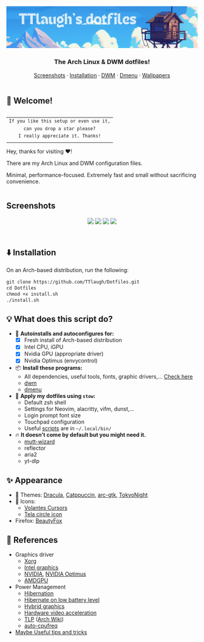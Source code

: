 <div align="center">
    <img src="banner.png" alt="banner">
</div>
<h3 align="center">
    The <b>Arch Linux & DWM</b> dotfiles!
</h3>

<div align="center">
    <a href="#Screenshots">Screenshots</a>
    ·
    <a href="#Installation">Installation</a>
    ·
    <a href="https://github.com/TTlaugh/dwm">DWM</a>
    ·
    <a href="https://github.com/TTlaugh/dmenu">Dmenu</a>
    ·
    <a href="https://github.com/TTlaugh/Wallpapers">Wallpapers</a>
</div>

<br>

## 👋 Welcome!

<table align="right">
  <tr>
    <td align="center">
      <sup>
        <samp>
            If you like this setup or even use it,<br>
            can you drop a star please? <br>
            I really appreciate it.
            Thanks!
        </samp>
      </sup>
    </td>
  </tr>
<table>

Hey, thanks for visiting ❤️!

There are my Arch Linux and DWM configuration files.

Minimal, performance-focused. Extremely fast and small without sacrificing convenience.

</table>

## Screenshots

<p align="center">
  <img align="center" width="49%" src="https://raw.githubusercontent.com/TTlaugh/Dotfiles/master/.github/screenshot1.png" />
  <img align="center" width="49%" src="https://raw.githubusercontent.com/TTlaugh/Dotfiles/master/.github/screenshot2.png" />
  <img align="center" width="49%" src="https://raw.githubusercontent.com/TTlaugh/Dotfiles/master/.github/screenshot3.png" />
  <img align="center" width="49%" src="https://raw.githubusercontent.com/TTlaugh/Dotfiles/master/.github/screenshot4.png" />
</p>

<br>

## ⬇️  Installation

On an Arch-based distribution, run the following:
```
git clone https://github.com/TTlaugh/Dotfiles.git
cd Dotfiles
chmod +x install.sh
./install.sh
```

## 💡 What does this script do?
- 💫 **Autoinstalls and autoconfigures for:**
    - [x] Fresh install of Arch-based distribution
    - [x] Intel CPU, iGPU
    - [x] Nvidia GPU (appropriate driver)
    - [x] Nvidia Optimus (envycontrol)
- 📦 **Install these programs:**
    - All dependencies, useful tools, fonts, graphic drivers,... [Check here](https://github.com/TTlaugh/Dotfiles/blob/master/pkg/)
    - [dwm](https://github.com/TTlaugh/dwm)
    - [dmenu](https://github.com/TTlaugh/dmenu)
- 🐧 **Apply my dotfiles using `stow`:**
    - Default zsh shell
    - Settings for Neovim, alacritty, vifm, dunst,...
    - Login prompt font size
    - Touchpad configuration
    - Useful [scripts](https://github.com/TTlaugh/Dotfiles/tree/master/.local/bin) are in `~/.local/bin/`
- 🔥 **It doesn't come by default but you might need it.**
    - [mutt-wizard](https://github.com/LukeSmithxyz/mutt-wizard)
    - reflector
    - aria2
    - yt-dlp

## ✨ Appearance
- 🌌 Themes: [Dracula](https://draculatheme.com), [Catppuccin](https://github.com/catppuccin/catppuccin), [arc-gtk](https://github.com/horst3180/Arc-theme), [TokyoNight](https://github.com/folke/tokyonight.nvim)
- 🌸 Icons:
    - [Volantes Cursors](https://www.gnome-look.org/p/1356095)
    - [Tela circle icon](https://www.gnome-look.org/p/1359276)
- Firefox: [BeautyFox](https://github.com/TTlaugh/BeautyFox)

## 📖 References
- Graphics driver
    - [Xorg](https://wiki.archlinux.org/title/Xorg)
    - [Intel graphics](https://wiki.archlinux.org/title/Intel_graphics)
    - [NVIDIA](https://wiki.archlinux.org/title/NVIDIA), [NVIDIA Optimus](https://wiki.archlinux.org/title/NVIDIA_Optimus)
    - [AMDGPU](https://wiki.archlinux.org/title/AMDGPU)
- Power Management
    - [Hibernation](https://wiki.archlinux.org/title/Power_management/Suspend_and_hibernate#Hibernation)
    - [Hibernate on low battery level](https://wiki.archlinux.org/title/laptop#Hibernate_on_low_battery_level)
    - [Hybrid graphics](https://wiki.archlinux.org/title/hybrid_graphics)
    - [Hardware video acceleration](https://wiki.archlinux.org/title/Hardware_video_acceleration)
    - [TLP](https://linrunner.de/tlp/) ([Arch Wiki](https://wiki.archlinux.org/title/TLP))
    - [auto-cpufreq](https://github.com/AdnanHodzic/auto-cpufreq)
- [Maybe Useful tips and tricks](https://github.com/TTlaugh/Dotfiles/tree/master/.github/TIPS.md)
